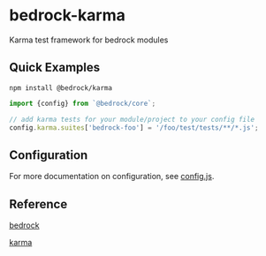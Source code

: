 # bedrock-karma
Karma test framework for bedrock modules

## Quick Examples

```
npm install @bedrock/karma
```

```js
import {config} from `@bedrock/core`;

// add karma tests for your module/project to your config file
config.karma.suites['bedrock-foo'] = '/foo/test/tests/**/*.js';
```


## Configuration

For more documentation on configuration, see [config.js](./lib/config.js).


## Reference
[bedrock](https://github.com/digitalbazaar/bedrock)

[karma](https://github.com/karma-runner/karma)
